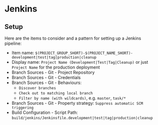 # Jenkins

## Setup

Here are the items to consider and a pattern for setting up a Jenkins pipeline:

- Item name: `$(PROJECT_GROUP_SHORT)-$(PROJECT_NAME_SHORT)-development|test|tag|production|cleanup`
- Display name: `Project Name (Development|Test|Tag|Cleanup)` or just `Project Name` for the production deployment
- Branch Sources - Git - Project Repository
- Branch Sources - Git - Credentials
- Branch Sources - Git - Behaviours:
  - `Discover branches`
  - `Check out to matching local branch`
  - `Filter by name (with wildcards)`, e.g. `master`, `task/*`
- Branch Sources - Git - Property strategy: `Suppress automatic SCM triggering`
- Build Configuration - Script Path: `build/jenkins/Jenkinsfile.development|test|tag|production|cleanup`
